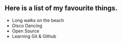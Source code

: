 ## Here is a list of my favourite things.
- Long walks on the beach
- Disco Dancing
- Open Source
- Learning Git & Github

